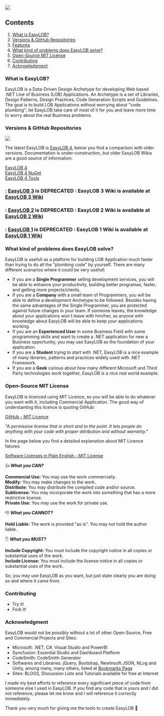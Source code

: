 ![](https://github.com/EasyLOB/EasyLOB-1/wiki/Media/EasyLOB.Blue.512.121.png)

## Contents

1. [What is EasyLOB?](#what-is-easylob)
1. [Versions & GitHub Repositories](#versions--github-repositories)
1. [Features](#features)
1. [What kind of problems does EasyLOB solve?](#what-kind-of-problems-does-easylob-solve)
1. [Open-Source MIT License](#open-source-mit-license)
1. [Contributing](#contributing)
1. [Acknowledgment](#acknowledgment)

### What is EasyLOB?

EasyLOB is a Data-Driven Design Archetype for developing Web based .NET Line of Business (LOB) Applications. An Archetype is a set of Libraries, Design Patterns, Design Practices, Code Generation Scripts and Guidelines. The goal is to build LOB Applications without worrying about "code plumbing": let EasyLOB take care of most of it for you and leave more time to worry about the real Business problems.

### Versions & GitHub Repositories

![](https://github.com/EasyLOB/EasyLOB/wiki/Media/EasyLOB.png)

The latest EasyLOB is [EasyLOB 4](https://github.com/EasyLOB/EasyLOB-4), below you find a comparison with older versions. Documentation is under-construction, but older EasyLOB Wikis are a good source of information.

[EasyLOB 4](https://github.com/EasyLOB/EasyLOB-4)  
[EasyLOB 4 NuGet](https://github.com/EasyLOB/EasyLOB-4-NuGet)  
[EasyLOB 4 Tools](https://github.com/EasyLOB/EasyLOB-4-Tools)  

### **: [EasyLOB 3](https://github.com/EasyLOB/EasyLOB-3) is DEPRECATED :** EasyLOB 3 Wiki is available at [EasyLOB 3 Wiki](https://github.com/EasyLOB/EasyLOB-3/wiki)

### **: [EasyLOB 2](https://github.com/EasyLOB/EasyLOB-2) is DEPRECATED :** EasyLOB 2 Wiki is available at [EasyLOB 2 Wiki](https://github.com/EasyLOB/EasyLOB-2/wiki)

### **: [EasyLOB 1](https://github.com/EasyLOB/EasyLOB-1) is DEPRECATED :** EasyLOB 1 Wiki is available at [EasyLOB 1 Wiki](https://github.com/EasyLOB/EasyLOB-1/wiki)

### What kind of problems does EasyLOB solve?

EasyLOB is usefull as a platform for building LOB Application much faster than trying to do all the "plumbing code" by yourself. There are many different scenarios where it could be very usefull:

* If you are a **Single Programmer** selling development services, you will be able to enhance your productivity, building better programas, faster, and getting more projects/clients.
* If you are a **Company** with a small team of Programmers, you will be able to define a development Archetype to be followed. Besides having the same advantages of the Single Programmer, you are protected against future changes in your team. If someone leaves, the knowledge about your applications won´t leave with him/her, as anyone with knowledge about EasyLOB will be able to keep your applications working.
* If you are an **Experienced User** in some Business Field with some programming skills and want to create a .NET application for new a Business opportunity, you may use EasyLOB as the foundation of your application.
* If you are a **Student** trying to start with .NET, EasyLOB is a nice example of many libraries, patterns and practices widely used with .NET Framework.
* If you are a **Geek** curious about how many different Microsoft and Third Party technologies work together, EasyLOB is a nice real world example.

### Open-Source MIT License

EasyLOB is licenced using MIT Licence, so you will be able to do whatever you want with it, including Commercial Application. The good way of understanting this licence is quoting GitHub:

[GitHub - MIT Licence](http://choosealicense.com/licenses/mit)

_"A permissive license that is short and to the point. It lets people do anything with your code with proper attribution and without warranty."_

In the page below you find a detailed explanation about MIT Licence fatures:

[Software Licenses in Plain English - MIT License](https://tldrlegal.com/license/mit-license)

:thumbsup: _**What you CAN?**_

**Commercial Use:** You may use the work commercially.  
**Modify:** You may make changes to the work.  
**Distribute:** You may distribute the compiled code and/or source.  
**Sublicense:** You may incorporate the work into something that has a more restrictive license.  
**Private Use:** You may use the work for private use.  

:thumbsdown: _**What you CANNOT?**_

**Hold Liable:** The work is provided "as is". You may not hold the author liable.  

:hand: _**What you MUST?**_

**Include Copyright:** You must include the copyright notice in all copies or substantial uses of the work.  
**Include License:** You must include the license notice in all copies or substantial uses of the work.  

So, you may use EasyLOB as you want, but just state clearly you are doing so and where it came from.

### Contributing

* Try it!
* Fork it!

### Acknowledgment

EasyLOB would not be possibly without a lot of other Open-Source, Free and Commercial Projects and Sites:

* Microsoft: .NET, C#, Visual Studio and PowerBI
* Syncfusion: Essential Studio and Dashboard Platform
* CodeSmith: CodeSmith Generator
* Softwares and Libraries: jQuery, Bootstrap, Newtnsoft.JSON, NLog and Unity, among many, many others, listed at [Bookmarks Page](https://github.com/EasyLOB/EasyLOB-1/wiki/Bookmarks)
* Sites: BLOGS, Discussion Lists and Tutorials available for free at Internet 

I made my best efforts to reference every significant piece of code from someone else I used in EasyLOB. If you find any code that is yours and I did not reference, please let me know and I will reference it correctly immediately.

Thank you very much for giving me the tools to create EasyLOB :clap:
